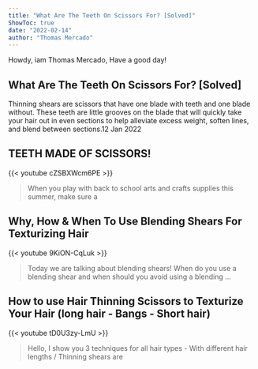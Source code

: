 ```yaml
---
title: "What Are The Teeth On Scissors For? [Solved]"
ShowToc: true 
date: "2022-02-14"
author: "Thomas Mercado" 
---
```


Howdy, iam Thomas Mercado, Have a good day!
## What Are The Teeth On Scissors For? [Solved]
Thinning shears are scissors that have one blade with teeth and one blade without. These teeth are little grooves on the blade that will quickly take your hair out in even sections to help alleviate excess weight, soften lines, and blend between sections.12 Jan 2022

## TEETH MADE OF SCISSORS!
{{< youtube cZSBXWcm6PE >}}
>When you play with back to school arts and crafts supplies this summer, make sure a 

## Why, How & When To Use Blending Shears For Texturizing Hair
{{< youtube 9KiON-CqLuk >}}
>Today we are talking about blending shears! When do you use a blending shear and when should you avoid using a blending ...

## How to use Hair Thinning Scissors to Texturize Your Hair (long hair - Bangs - Short hair)
{{< youtube tD0U3zy-LmU >}}
>Hello, I show you 3 techniques for all hair types - With different hair lengths / Thinning shears are 

